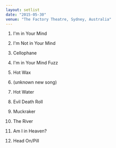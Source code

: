 ```yaml
---
layout: setlist
date: "2015-05-30"
venue: "The Factory Theatre, Sydney, Australia"
---
```


 1. I'm in Your Mind

 2. I'm Not in Your Mind

 3. Cellophane

 4. I'm in Your Mind Fuzz

 5. Hot Wax

 6. (unknown new song)

 7. Hot Water

 8. Evil Death Roll

 9. Muckraker

10. The River

11. Am I in Heaven?

12. Head On/Pill


